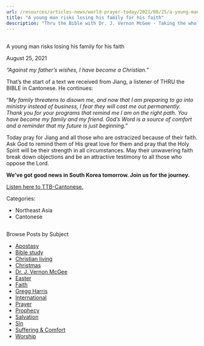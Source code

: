 ```yaml
---
url: /resources/articles-news/world-prayer-today/2021/08/25/a-young-man-risks-losing-his-family-for-his-faith
title: "A young man risks losing his family for his faith"
description: "Thru the Bible with Dr. J. Vernon McGee - Taking the whole Word to the whole world"
---
```







## 
 A young man risks losing his family for his faith


August 25, 2021
![]()




*“Against my father’s wishes, I have become a Christian.”*   


That’s the start of a text we received from Jiang, a listener of THRU the BIBLE in Cantonese. He continues: 

 “*My family threatens to disown me, and now that I am preparing to go into ministry instead of business, I fear they will cast me out permanently. Thank you for your programs that remind me I am on the right path. You have become my family and my friend. God’s Word is a source of comfort and a reminder that my future is just beginning.”* 

 Today pray for Jiang and all those who are ostracized because of their faith. Ask God to remind them of His great love for them and pray that the Holy Spirit will be their strength in all circumstances. May their unwavering faith break down objections and be an attractive testimony to all those who oppose the Lord. 

**We’ve got good news in South Korea tomorrow. Join us for the journey.**   


[Listen here to TTB-Cantonese.](https://ttb.twr.org/home/day,0298/language,YUE)



Categories: 


* Northeast Asia
* Cantonese









## 
 Browse Posts by Subject


* [Apostasy](/resources/articles-news/-in-tags/tags/Apostasy)
* [Bible study](/resources/articles-news/-in-tags/tags/Bible-study)
* [Christian living](/resources/articles-news/-in-tags/tags/Christian-living)
* [Christmas](/resources/articles-news/-in-tags/tags/Christmas)
* [Dr. J. Vernon McGee](/resources/articles-news/-in-tags/tags/Dr-J-Vernon-McGee)
* [Easter](/resources/articles-news/-in-tags/tags/easter)
* [Faith](/resources/articles-news/-in-tags/tags/Faith)
* [Gregg Harris](/resources/articles-news/-in-tags/tags/Gregg-Harris)
* [International](/resources/articles-news/-in-tags/tags/International)
* [Prayer](/resources/articles-news/-in-tags/tags/prayer)
* [Prophecy](/resources/articles-news/-in-tags/tags/Prophecy)
* [Salvation](/resources/articles-news/-in-tags/tags/Salvation)
* [Sin](/resources/articles-news/-in-tags/tags/sin)
* [Suffering & Comfort](/resources/articles-news/-in-tags/tags/Suffering-Comfort)
* [Worship](/resources/articles-news/-in-tags/tags/worship)






